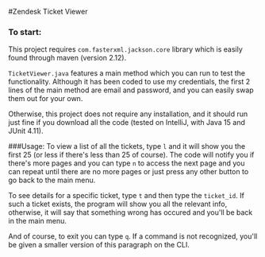 #Zendesk Ticket Viewer 

### To start:
This project requires `com.fasterxml.jackson.core` library which is easily found through maven (version 2.12).

`TicketViewer.java` features a main method which you can run to test the functionality. 
Although it has been coded to use my credentials, the first 2 lines of the main method are email and password, and you can easily swap them out for your own.

Otherwise, this project does not require any installation, and it should run just fine if you download all the code (tested on IntelliJ, with Java 15 and JUnit 4.11).

###Usage:
To view a list of all the tickets, type `l` and it will show you the first 25 (or less if there's less than 25 of course). The code will notify you if there's more pages and you can type `n` to access the next page and you can repeat until there are no more pages or just press any other button to go back to the main menu.

To see details for a specific ticket, type `t` and then type the `ticket_id`. If such a ticket exists, the program will show you all the relevant info, otherwise, it will say that something wrong has occured and you'll be back in the main menu.

And of course, to exit you can type `q`. If a command is not recognized, you'll be given a smaller version of this paragraph on the CLI.